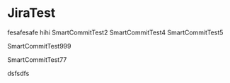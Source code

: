 # JiraTest


fesafesafe
hihi
SmartCommitTest2
SmartCommitTest4
SmartCommitTest5

SmartCommitTest999

SmartCommitTest77


dsfsdfs
